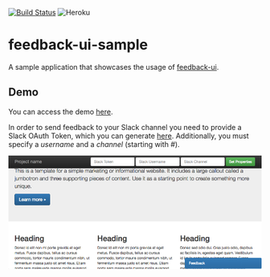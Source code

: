 [![Build Status](https://travis-ci.org/perseacado/feedback-ui-sample.svg?branch=master)](https://travis-ci.org/perseacado/feedback-ui-sample)
![Heroku](https://heroku-badge.herokuapp.com/?app=feedback-ui-sample&root=/sample)

# feedback-ui-sample
A sample application that showcases the usage of [feedback-ui](https://github.com/perseacado/feedback-ui).

## Demo
You can access the demo [here](https://feedback-ui-sample.herokuapp.com/sample).

In order to send feedback to your Slack channel you need to provide a Slack OAuth Token, which you can generate [here](https://api.slack.com/docs/oauth-test-tokens). Additionally, you must specify a _username_ and a _channel_ (starting with _#_).

![feedback-ui-sample](https://raw.githubusercontent.com/perseacado/feedback-ui-sample/master/screenshot.png)
